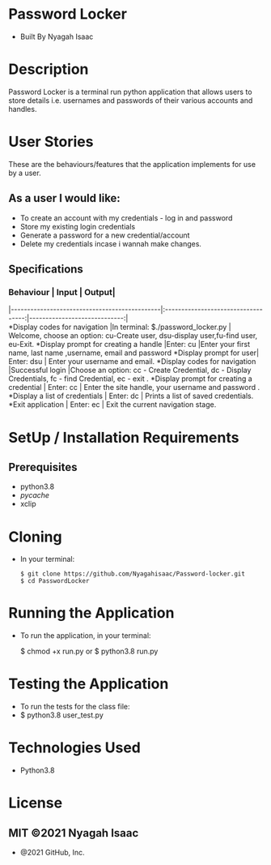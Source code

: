 # Password Locker
* Built By Nyagah Isaac

# Description

Password Locker is a terminal run python application that allows users to store details i.e. usernames and passwords of their various accounts and handles.

# User Stories

These are the behaviours/features that the application implements for use by a user.

## As a user I would like:

   * To create an account with my credentials - log in and password
   * Store my existing login credentials
   * Generate a password for a new credential/account
   * Delete my credentials incase i wannah make changes.

## Specifications

### Behaviour |	                                     Input |	                                        Output|

|----------------------------------------------|:-----------------------------------:|-----------------------------:|    
*Display codes for navigation |In terminal: $./password_locker.py |	Welcome, choose an option: cu-Create user, dsu-display user,fu-find user, eu-Exit.
*Display prompt for creating a handle |Enter: cu |Enter your first name, last name ,username, email and password 
*Display prompt for user|  Enter: dsu |  Enter your  username and email.
*Display codes for navigation |Successful login |Choose an option: cc - Create Credential, dc - Display Credentials, fc - find Credential, ec - exit .
*Display prompt for creating a credential | Enter: cc |	 Enter the site handle, your username and password .
*Display a list of credentials |  Enter: dc  | Prints a list of saved credentials.
*Exit application  |    Enter: ec	| Exit the current navigation stage.
# SetUp / Installation Requirements

## Prerequisites

  * python3.8
  * _pycache_
  * xclip

# Cloning
* In your terminal:

      $ git clone https://github.com/Nyagahisaac/Password-locker.git
      $ cd PasswordLocker

# Running the Application

 * To run the application, in your terminal:

      $ chmod +x run.py
      or
      $ python3.8  run.py

# Testing the Application

  * To run the tests for the class file:
  * $ python3.8 user_test.py

# Technologies Used

   * Python3.8

# License

## MIT ©2021 Nyagah Isaac


* @2021 GitHub, Inc.


